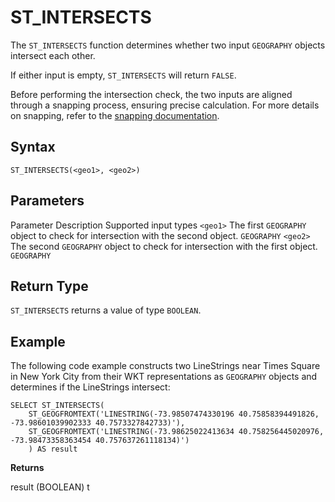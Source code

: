 # [](#st_intersects)ST\_INTERSECTS

The `ST_INTERSECTS` function determines whether two input `GEOGRAPHY` objects intersect each other.

If either input is empty, `ST_INTERSECTS` will return `FALSE`.

Before performing the intersection check, the two inputs are aligned through a snapping process, ensuring precise calculation. For more details on snapping, refer to the [snapping documentation](/sql_reference/geography-data-type.html#snapping).

## [](#syntax)Syntax

```
ST_INTERSECTS(<geo1>, <geo2>)
```

## [](#parameters)Parameters

Parameter Description Supported input types `<geo1>` The first `GEOGRAPHY` object to check for intersection with the second object. `GEOGRAPHY` `<geo2>` The second `GEOGRAPHY` object to check for intersection with the first object. `GEOGRAPHY`

## [](#return-type)Return Type

`ST_INTERSECTS` returns a value of type `BOOLEAN`.

## [](#example)Example

The following code example constructs two LineStrings near Times Square in New York City from their WKT representations as `GEOGRAPHY` objects and determines if the LineStrings intersect:

```
SELECT ST_INTERSECTS(
    ST_GEOGFROMTEXT('LINESTRING(-73.98507474330196 40.75858394491826, -73.98601039902333 40.7573327842733)'),
    ST_GEOGFROMTEXT('LINESTRING(-73.98625022413634 40.758256445020976, -73.98473358363454 40.757637261118134)')
    ) AS result
```

**Returns**

result (BOOLEAN) t